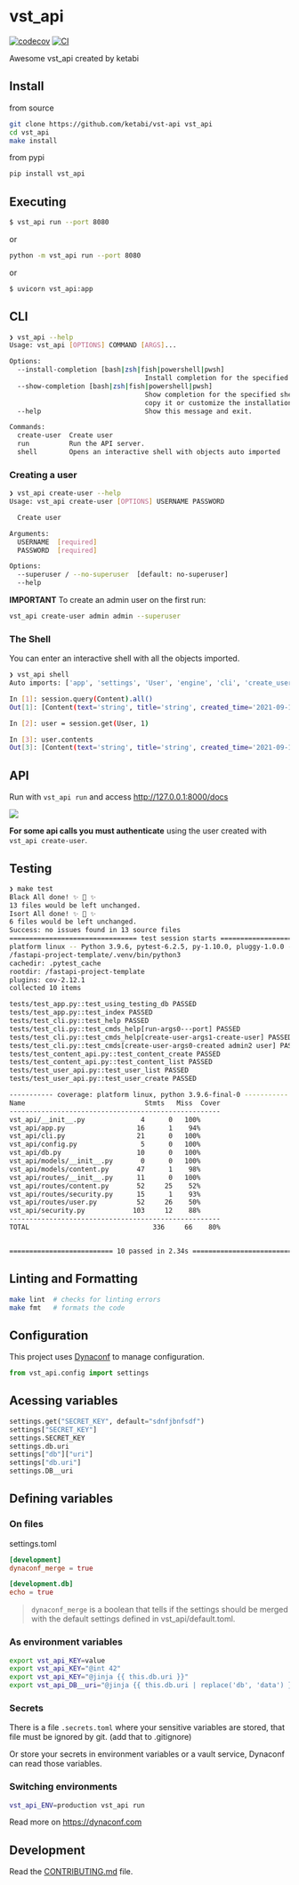 # vst_api

[![codecov](https://codecov.io/gh/ketabi/vst-api/branch/main/graph/badge.svg?token=vst-api_token_here)](https://codecov.io/gh/ketabi/vst-api)
[![CI](https://github.com/ketabi/vst-api/actions/workflows/main.yml/badge.svg)](https://github.com/ketabi/vst-api/actions/workflows/main.yml)

Awesome vst_api created by ketabi

## Install

from source
```bash
git clone https://github.com/ketabi/vst-api vst_api
cd vst_api
make install
```

from pypi

```bash
pip install vst_api
```

## Executing

```bash
$ vst_api run --port 8080
```

or

```bash
python -m vst_api run --port 8080
```

or

```bash
$ uvicorn vst_api:app
```

## CLI

```bash
❯ vst_api --help
Usage: vst_api [OPTIONS] COMMAND [ARGS]...

Options:
  --install-completion [bash|zsh|fish|powershell|pwsh]
                                  Install completion for the specified shell.
  --show-completion [bash|zsh|fish|powershell|pwsh]
                                  Show completion for the specified shell, to
                                  copy it or customize the installation.
  --help                          Show this message and exit.

Commands:
  create-user  Create user
  run          Run the API server.
  shell        Opens an interactive shell with objects auto imported
```

### Creating a user

```bash
❯ vst_api create-user --help
Usage: vst_api create-user [OPTIONS] USERNAME PASSWORD

  Create user

Arguments:
  USERNAME  [required]
  PASSWORD  [required]

Options:
  --superuser / --no-superuser  [default: no-superuser]
  --help 
```

**IMPORTANT** To create an admin user on the first run:

```bash
vst_api create-user admin admin --superuser
```

### The Shell

You can enter an interactive shell with all the objects imported.

```bash
❯ vst_api shell       
Auto imports: ['app', 'settings', 'User', 'engine', 'cli', 'create_user', 'select', 'session', 'Content']

In [1]: session.query(Content).all()
Out[1]: [Content(text='string', title='string', created_time='2021-09-14T19:25:00.050441', user_id=1, slug='string', id=1, published=False, tags='string')]

In [2]: user = session.get(User, 1)

In [3]: user.contents
Out[3]: [Content(text='string', title='string', created_time='2021-09-14T19:25:00.050441', user_id=1, slug='string', id=1, published=False, tags='string')]
```

## API

Run with `vst_api run` and access http://127.0.0.1:8000/docs

![](https://raw.githubusercontent.com/rochacbruno/fastapi-project-template/master/docs/api.png)


**For some api calls you must authenticate** using the user created with `vst_api create-user`.

## Testing

``` bash
❯ make test
Black All done! ✨ 🍰 ✨
13 files would be left unchanged.
Isort All done! ✨ 🍰 ✨
6 files would be left unchanged.
Success: no issues found in 13 source files
================================ test session starts ===========================
platform linux -- Python 3.9.6, pytest-6.2.5, py-1.10.0, pluggy-1.0.0 -- 
/fastapi-project-template/.venv/bin/python3
cachedir: .pytest_cache
rootdir: /fastapi-project-template
plugins: cov-2.12.1
collected 10 items                                                                                                                               

tests/test_app.py::test_using_testing_db PASSED                           [ 10%]
tests/test_app.py::test_index PASSED                                      [ 20%]
tests/test_cli.py::test_help PASSED                                       [ 30%]
tests/test_cli.py::test_cmds_help[run-args0---port] PASSED                [ 40%]
tests/test_cli.py::test_cmds_help[create-user-args1-create-user] PASSED   [ 50%]
tests/test_cli.py::test_cmds[create-user-args0-created admin2 user] PASSED[ 60%]
tests/test_content_api.py::test_content_create PASSED                     [ 70%]
tests/test_content_api.py::test_content_list PASSED                       [ 80%]
tests/test_user_api.py::test_user_list PASSED                             [ 90%]
tests/test_user_api.py::test_user_create PASSED                           [100%]

----------- coverage: platform linux, python 3.9.6-final-0 -----------
Name                              Stmts   Miss  Cover
-----------------------------------------------------
vst_api/__init__.py              4      0   100%
vst_api/app.py                  16      1    94%
vst_api/cli.py                  21      0   100%
vst_api/config.py                5      0   100%
vst_api/db.py                   10      0   100%
vst_api/models/__init__.py       0      0   100%
vst_api/models/content.py       47      1    98%
vst_api/routes/__init__.py      11      0   100%
vst_api/routes/content.py       52     25    52%
vst_api/routes/security.py      15      1    93%
vst_api/routes/user.py          52     26    50%
vst_api/security.py            103     12    88%
-----------------------------------------------------
TOTAL                               336     66    80%


========================== 10 passed in 2.34s ==================================

```

## Linting and Formatting

```bash
make lint  # checks for linting errors
make fmt   # formats the code
```


## Configuration

This project uses [Dynaconf](https://dynaconf.com) to manage configuration.

```py
from vst_api.config import settings
```

## Acessing variables

```py
settings.get("SECRET_KEY", default="sdnfjbnfsdf")
settings["SECRET_KEY"]
settings.SECRET_KEY
settings.db.uri
settings["db"]["uri"]
settings["db.uri"]
settings.DB__uri
```

## Defining variables

### On files

settings.toml

```toml
[development]
dynaconf_merge = true

[development.db]
echo = true
```

> `dynaconf_merge` is a boolean that tells if the settings should be merged with the default settings defined in vst_api/default.toml.

### As environment variables
```bash
export vst_api_KEY=value
export vst_api_KEY="@int 42"
export vst_api_KEY="@jinja {{ this.db.uri }}"
export vst_api_DB__uri="@jinja {{ this.db.uri | replace('db', 'data') }}"
```

### Secrets

There is a file `.secrets.toml` where your sensitive variables are stored,
that file must be ignored by git. (add that to .gitignore)

Or store your secrets in environment variables or a vault service, Dynaconf
can read those variables.

### Switching environments

```bash
vst_api_ENV=production vst_api run
```

Read more on https://dynaconf.com

## Development

Read the [CONTRIBUTING.md](CONTRIBUTING.md) file.
